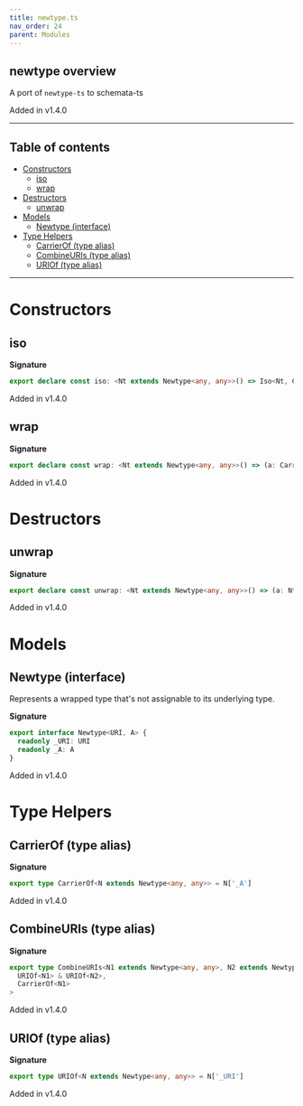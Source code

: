 ```yaml
---
title: newtype.ts
nav_order: 24
parent: Modules
---
```


## newtype overview

A port of `newtype-ts` to schemata-ts

Added in v1.4.0

---

<h2 class="text-delta">Table of contents</h2>

- [Constructors](#constructors)
  - [iso](#iso)
  - [wrap](#wrap)
- [Destructors](#destructors)
  - [unwrap](#unwrap)
- [Models](#models)
  - [Newtype (interface)](#newtype-interface)
- [Type Helpers](#type-helpers)
  - [CarrierOf (type alias)](#carrierof-type-alias)
  - [CombineURIs (type alias)](#combineuris-type-alias)
  - [URIOf (type alias)](#uriof-type-alias)

---

# Constructors

## iso

**Signature**

```ts
export declare const iso: <Nt extends Newtype<any, any>>() => Iso<Nt, CarrierOf<Nt>>
```

Added in v1.4.0

## wrap

**Signature**

```ts
export declare const wrap: <Nt extends Newtype<any, any>>() => (a: CarrierOf<Nt>) => Nt
```

Added in v1.4.0

# Destructors

## unwrap

**Signature**

```ts
export declare const unwrap: <Nt extends Newtype<any, any>>() => (a: Nt) => CarrierOf<Nt>
```

Added in v1.4.0

# Models

## Newtype (interface)

Represents a wrapped type that's not assignable to its underlying type.

**Signature**

```ts
export interface Newtype<URI, A> {
  readonly _URI: URI
  readonly _A: A
}
```

Added in v1.4.0

# Type Helpers

## CarrierOf (type alias)

**Signature**

```ts
export type CarrierOf<N extends Newtype<any, any>> = N['_A']
```

Added in v1.4.0

## CombineURIs (type alias)

**Signature**

```ts
export type CombineURIs<N1 extends Newtype<any, any>, N2 extends Newtype<any, CarrierOf<N1>>> = Newtype<
  URIOf<N1> & URIOf<N2>,
  CarrierOf<N1>
>
```

Added in v1.4.0

## URIOf (type alias)

**Signature**

```ts
export type URIOf<N extends Newtype<any, any>> = N['_URI']
```

Added in v1.4.0
